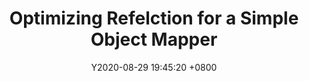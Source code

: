 ---
title: Optimizing Refelction for a Simple Object Mapper
date: Y2020-08-29 19:45:20 +0800
categories: [Tech, Csharp]
tags: [Csharp, Linq]
---